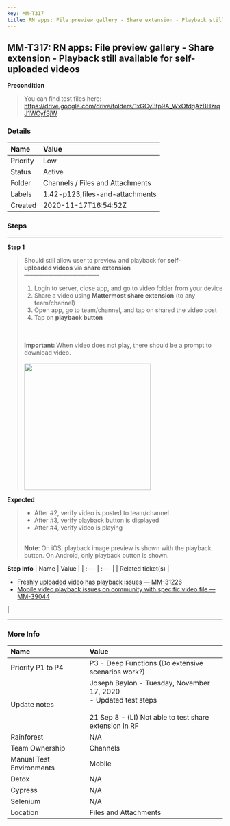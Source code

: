 ```yaml
---
key: MM-T317
title: RN apps: File preview gallery - Share extension - Playback still available for self-uploaded videos
---
```


## MM-T317: RN apps: File preview gallery - Share extension - Playback still available for self-uploaded videos

**Precondition**

> <article>You can find test files here: <a href="https://drive.google.com/drive/folders/1xGCy3tp9A_WxOfdgAzBHzrqJ1WCyfSjW" rel="noopener noreferrer" target="_blank">https://drive.google.com/drive/folders/1xGCy3tp9A_WxOfdgAzBHzrqJ1WCyfSjW</a></article>

### Details

| Name     | Value                            |
| :------- | :------------------------------- |
| Priority | Low                              |
| Status   | Active                           |
| Folder   | Channels / Files and Attachments |
| Labels   | 1.42-p123,files-and-attachments  |
| Created  | 2020-11-17T16:54:52Z             |

### Steps

<hr/>

**Step 1**

> <article>Should still allow user to preview and playback for <strong>self-uploaded </strong><strong>videos </strong>via <strong>share extension</strong><br />–––––––––––––––––––––––––<ol><li><span>Login to server, close app, and g</span><span>o to video folder from your device</span></li><li><span>Share a video using <strong>Mattermost share extension</strong> (to any team/channel)</span></li><li><span>Open app, go to team/channel, and tap on shared the video post</span></li><li><span>Tap on <strong>playback button</strong></span></li></ol><br /><br /><span><strong><strong>Important:</strong> </strong>When video does not play, there should be a prompt to download video.<strong><br /><br /><img src="https://smartbear-tm4j-prod-us-west-2-attachment-rich-text.s3.us-west-2.amazonaws.com/embedded-f3277290f945470c4add5d21ef3dc7ca7b74388fc7152bfb6b99ae58c66a95a8-1633396774546-1633396774546.png" class="fr-fic fr-dii" style="width:295px" /><br /></strong></span></article>

**Expected**

> <article><ul><li>After #2, verify video is posted to team/channel</li><li>After #3, verify playback button is displayed</li><li>After #4, verify video is playing</li></ul><br /><strong>Note</strong>: On iOS, playback image preview is shown with the playback button. On Android, only playback button is shown.</article>

**Step Info**
| Name | Value |
| :--- | :--- |
| Related ticket(s) | <ul><li><a href="https://mattermost.atlassian.net/browse/MM-31226">Freshly uploaded video has playback issues — MM-31226</a></li><li><a href="https://mattermost.atlassian.net/browse/MM-39044">Mobile video playback issues on community with specific video file — MM-39044</a></li></ul> |

<hr/>

### More Info

| Name                     | Value                                                                                                                                  |
| :----------------------- | :------------------------------------------------------------------------------------------------------------------------------------- |
| Priority P1 to P4        | P3 - Deep Functions (Do extensive scenarios work?)                                                                                     |
| Update notes             | Joseph Baylon - Tuesday, November 17, 2020<br />- Updated test steps<br /><br />21 Sep 8 - (LI) Not able to test share extension in RF |
| Rainforest               | N/A                                                                                                                                    |
| Team Ownership           | Channels                                                                                                                               |
| Manual Test Environments | Mobile                                                                                                                                 |
| Detox                    | N/A                                                                                                                                    |
| Cypress                  | N/A                                                                                                                                    |
| Selenium                 | N/A                                                                                                                                    |
| Location                 | Files and Attachments                                                                                                                  |
